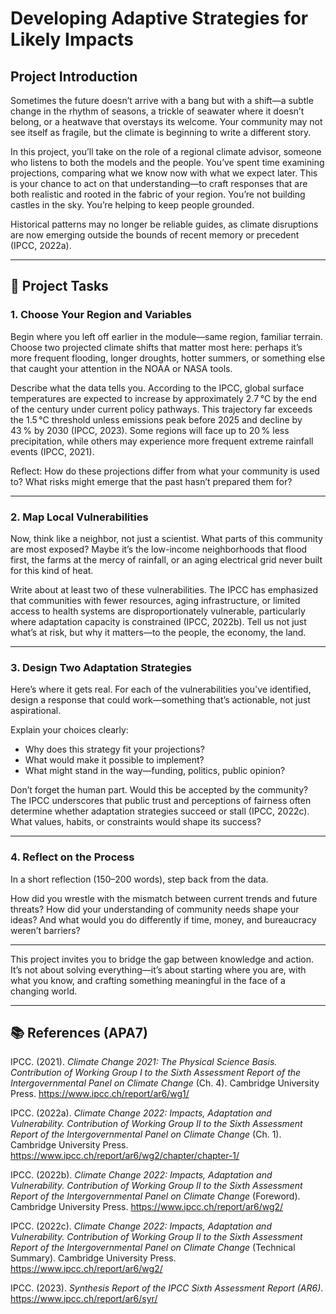 # Developing Adaptive Strategies for Likely Impacts

## Project Introduction

Sometimes the future doesn’t arrive with a bang but with a shift—a subtle change in the rhythm of seasons, a trickle of seawater where it doesn’t belong, or a heatwave that overstays its welcome. Your community may not see itself as fragile, but the climate is beginning to write a different story.

In this project, you’ll take on the role of a regional climate advisor, someone who listens to both the models and the people. You’ve spent time examining projections, comparing what we know now with what we expect later. This is your chance to act on that understanding—to craft responses that are both realistic and rooted in the fabric of your region. You’re not building castles in the sky. You’re helping to keep people grounded. 

Historical patterns may no longer be reliable guides, as climate disruptions are now emerging outside the bounds of recent memory or precedent (IPCC, 2022a).

---

## 🧩 Project Tasks

### 1. Choose Your Region and Variables

Begin where you left off earlier in the module—same region, familiar terrain. Choose two projected climate shifts that matter most here: perhaps it’s more frequent flooding, longer droughts, hotter summers, or something else that caught your attention in the NOAA or NASA tools.

Describe what the data tells you. According to the IPCC, global surface temperatures are expected to increase by approximately 2.7 °C by the end of the century under current policy pathways. This trajectory far exceeds the 1.5 °C threshold unless emissions peak before 2025 and decline by 43 % by 2030 (IPCC, 2023). Some regions will face up to 20 % less precipitation, while others may experience more frequent extreme rainfall events (IPCC, 2021).

Reflect: How do these projections differ from what your community is used to? What risks might emerge that the past hasn’t prepared them for?

---

### 2. Map Local Vulnerabilities

Now, think like a neighbor, not just a scientist. What parts of this community are most exposed? Maybe it’s the low-income neighborhoods that flood first, the farms at the mercy of rainfall, or an aging electrical grid never built for this kind of heat.

Write about at least two of these vulnerabilities. The IPCC has emphasized that communities with fewer resources, aging infrastructure, or limited access to health systems are disproportionately vulnerable, particularly where adaptation capacity is constrained (IPCC, 2022b). Tell us not just what’s at risk, but why it matters—to the people, the economy, the land.

---

### 3. Design Two Adaptation Strategies

Here’s where it gets real. For each of the vulnerabilities you've identified, design a response that could work—something that’s actionable, not just aspirational.

Explain your choices clearly:
- Why does this strategy fit your projections?
- What would make it possible to implement?
- What might stand in the way—funding, politics, public opinion?

Don’t forget the human part. Would this be accepted by the community? The IPCC underscores that public trust and perceptions of fairness often determine whether adaptation strategies succeed or stall (IPCC, 2022c). What values, habits, or constraints would shape its success?

---

### 4. Reflect on the Process

In a short reflection (150–200 words), step back from the data.

How did you wrestle with the mismatch between current trends and future threats? How did your understanding of community needs shape your ideas? And what would you do differently if time, money, and bureaucracy weren’t barriers?

---

This project invites you to bridge the gap between knowledge and action. It’s not about solving everything—it’s about starting where you are, with what you know, and crafting something meaningful in the face of a changing world.

---

## 📚 References (APA7)

IPCC. (2021). *Climate Change 2021: The Physical Science Basis. Contribution of Working Group I to the Sixth Assessment Report of the Intergovernmental Panel on Climate Change* (Ch. 4). Cambridge University Press. https://www.ipcc.ch/report/ar6/wg1/

IPCC. (2022a). *Climate Change 2022: Impacts, Adaptation and Vulnerability. Contribution of Working Group II to the Sixth Assessment Report of the Intergovernmental Panel on Climate Change* (Ch. 1). Cambridge University Press. https://www.ipcc.ch/report/ar6/wg2/chapter/chapter-1/

IPCC. (2022b). *Climate Change 2022: Impacts, Adaptation and Vulnerability. Contribution of Working Group II to the Sixth Assessment Report of the Intergovernmental Panel on Climate Change* (Foreword). Cambridge University Press. https://www.ipcc.ch/report/ar6/wg2/

IPCC. (2022c). *Climate Change 2022: Impacts, Adaptation and Vulnerability. Contribution of Working Group II to the Sixth Assessment Report of the Intergovernmental Panel on Climate Change* (Technical Summary). Cambridge University Press. https://www.ipcc.ch/report/ar6/wg2/

IPCC. (2023). *Synthesis Report of the IPCC Sixth Assessment Report (AR6)*. https://www.ipcc.ch/report/ar6/syr/

